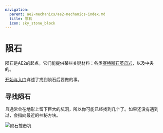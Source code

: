 ```yaml
---
navigation:
  parent: ae2-mechanics/ae2-mechanics-index.md
  title: 陨石
  icon: sky_stone_block
---
```


# 陨石

<GameScene zoom="4" background="transparent">
  <ImportStructure src="../assets/assemblies/meteor_interior.snbt" />
</GameScene>

陨石是AE2的起点。它们能提供某些关键材料：各类[赛特斯石英母岩](../items-blocks-machines/budding_certus.md)，以及中央的<ItemLink id="mysterious_cube" />。

[开始与入门](../getting-started.md)详述了找到陨石后要做的事。

## 寻找陨石

且通常会在地形上留下巨大的坑洞，所以你可能已经找到几个了。如果还没有遇到过，<ItemLink id="meteorite_compass" />会指向最近的神秘方块。

![陨石撞击坑](../assets/assemblies/meteorite-crater.png)